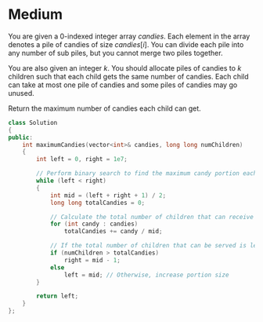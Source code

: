 # Medium

You are given a 0-indexed integer array $candies$. Each element in the array denotes a pile of candies of size $candies[i]$. You can divide each pile into any number of sub piles, but you cannot merge two piles together.

You are also given an integer $k$. You should allocate piles of candies to $k$ children such that each child gets the same number of candies. Each child can take at most one pile of candies and some piles of candies may go unused.

Return the maximum number of candies each child can get.

```cpp
class Solution 
{
public:
    int maximumCandies(vector<int>& candies, long long numChildren) 
    {
        int left = 0, right = 1e7;

        // Perform binary search to find the maximum candy portion each child can receive
        while (left < right) 
        {
            int mid = (left + right + 1) / 2;
            long long totalCandies = 0;

            // Calculate the total number of children that can receive at least 'mid' candies
            for (int candy : candies)
                totalCandies += candy / mid;

            // If the total number of children that can be served is less than required, reduce portion size
            if (numChildren > totalCandies)
                right = mid - 1;
            else
                left = mid; // Otherwise, increase portion size
        }

        return left;
    }
};
```
